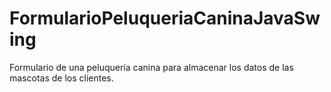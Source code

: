 # FormularioPeluqueriaCaninaJavaSwing
Formulario de una peluquería canina para almacenar los datos de las mascotas de los clientes.
